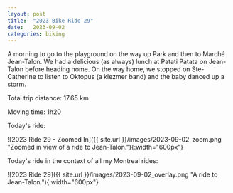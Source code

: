 ```yaml
---
layout: post
title:  "2023 Bike Ride 29"
date:   2023-09-02
categories: biking
---
```


A morning to go to the playground on the way up Park and then to Marché Jean-Talon. We had a delicious (as always) lunch at Patati Patata on Jean-Talon before heading home. On the way home, we stopped on Ste-Catherine to listen to Oktopus (a klezmer band) and the baby danced up a storm.


Total trip distance: 17.65 km

Moving time: 1h20

Today's ride:

![2023 Ride 29 - Zoomed In]({{ site.url }}/images/2023-09-02_zoom.png "Zoomed in view of a ride to Jean-Talon."){:width="600px"}

Today's ride in the context of all my Montreal rides:

![2023 Ride 29]({{ site.url }}/images/2023-09-02_overlay.png "A ride to Jean-Talon."){:width="600px"}
